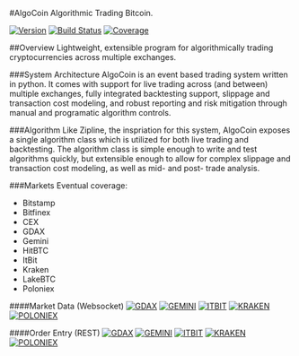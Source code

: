 #AlgoCoin
Algorithmic Trading Bitcoin. 

[![Version](https://img.shields.io/badge/version-0.0.11-lightgrey.svg)](https://img.shields.io/badge/version-0.0.11-lightgrey.svg)
[![Build Status](https://travis-ci.com/theocean154/algo-coin.svg?token=y6bAWygGk2pr7D7jBosB&branch=master)](https://travis-ci.com/theocean154/algo-coin)
[![Coverage](https://codecov.io/gh/theocean154/algo-coin/coverage.svg?branch=master&token=JGqz8ChQxd)](https://codecov.io/gh/theocean154/algo-coin)

##Overview 
Lightweight, extensible program for algorithmically trading cryptocurrencies across multiple exchanges. 

###System Architecture
AlgoCoin is an event based trading system written in python. It comes with support for live trading across (and between) multiple exchanges, fully integrated backtesting support, slippage and transaction cost modeling, and robust reporting and risk mitigation through manual and programatic algorithm controls.

###Algorithm
Like Zipline, the inspriation for this system, AlgoCoin exposes a single algorithm class which is utilized for both live trading and backtesting. The algorithm class is simple enough to write and test algorithms quickly, but extensible enough to allow for complex slippage and transaction cost modeling, as well as mid- and post- trade analysis.  

###Markets
Eventual coverage:

- Bitstamp
- Bitfinex
- CEX
- GDAX 
- Gemini 
- HitBTC
- ItBit
- Kraken
- LakeBTC
- Poloniex

####Market Data (Websocket)
[![GDAX](https://img.shields.io/badge/GDAX-OK-brightgreen.svg)](https://img.shields.io/badge/GDAX-OK-brightgreen.svg)
[![GEMINI](https://img.shields.io/badge/Gemini-OK-brightgreen.svg)](https://img.shields.io/badge/Gemini-OK-brightgreen.svg)
[![ITBIT](https://img.shields.io/badge/ItBit-ERR-brightred.svg)](https://img.shields.io/badge/ItBit-ERR-brightred.svg)
[![KRAKEN](https://img.shields.io/badge/Kraken-ERR-brightred.svg)](https://img.shields.io/badge/Kraken-ERR-brightred.svg)
[![POLONIEX](https://img.shields.io/badge/Poloniex-ERR-brightred.svg)](https://img.shields.io/badge/Poloniex-ERR-brightred.svg)

####Order Entry (REST)
[![GDAX](https://img.shields.io/badge/GDAX-OK-brightgreen.svg)](https://img.shields.io/badge/GDAX-OK-brightgreen.svg)
[![GEMINI](https://img.shields.io/badge/Gemini-OK-brightgreen.svg)](https://img.shields.io/badge/Gemini-OK-brightgreen.svg)
[![ITBIT](https://img.shields.io/badge/ItBit-ERR-brightred.svg)](https://img.shields.io/badge/ItBit-ERR-brightred.svg)
[![KRAKEN](https://img.shields.io/badge/Kraken-ERR-brightred.svg)](https://img.shields.io/badge/Kraken-ERR-brightred.svg)
[![POLONIEX](https://img.shields.io/badge/Poloniex-ERR-brightred.svg)](https://img.shields.io/badge/Poloniex-ERR-brightred.svg)
